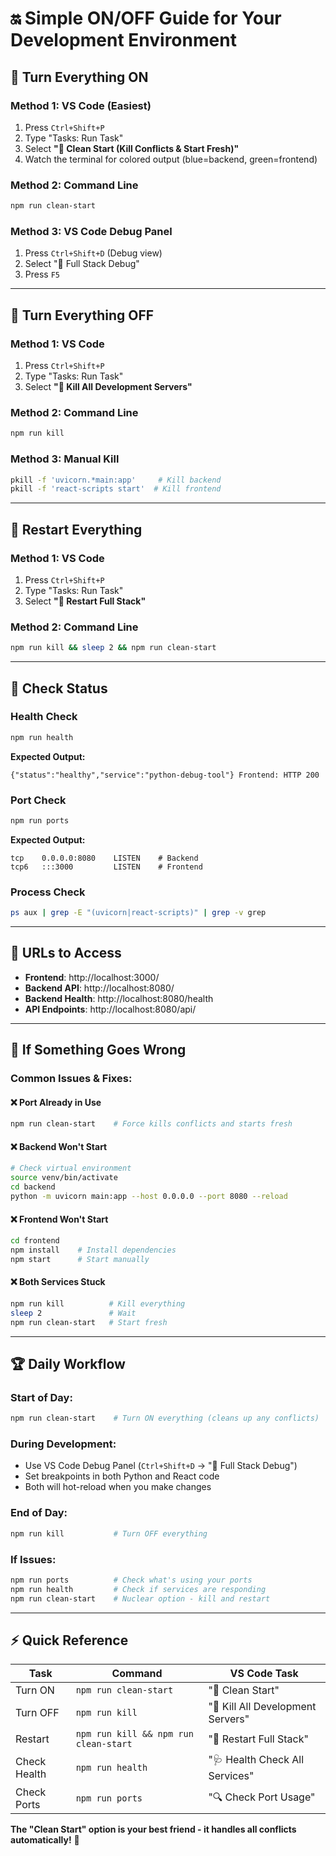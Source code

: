 # 🔛 Simple ON/OFF Guide for Your Development Environment

## 🚀 **Turn Everything ON**

### **Method 1: VS Code (Easiest)**
1. Press `Ctrl+Shift+P`
2. Type "Tasks: Run Task" 
3. Select **"🧹 Clean Start (Kill Conflicts & Start Fresh)"**
4. Watch the terminal for colored output (blue=backend, green=frontend)

### **Method 2: Command Line**
```bash
npm run clean-start
```

### **Method 3: VS Code Debug Panel**
1. Press `Ctrl+Shift+D` (Debug view)
2. Select "🚀 Full Stack Debug"
3. Press `F5`

---

## 🛑 **Turn Everything OFF**

### **Method 1: VS Code**
1. Press `Ctrl+Shift+P`
2. Type "Tasks: Run Task"
3. Select **"🛑 Kill All Development Servers"**

### **Method 2: Command Line**
```bash
npm run kill
```

### **Method 3: Manual Kill**
```bash
pkill -f 'uvicorn.*main:app'     # Kill backend
pkill -f 'react-scripts start'  # Kill frontend
```

---

## 🔄 **Restart Everything**

### **Method 1: VS Code**
1. Press `Ctrl+Shift+P`
2. Type "Tasks: Run Task"
3. Select **"🔄 Restart Full Stack"**

### **Method 2: Command Line**
```bash
npm run kill && sleep 2 && npm run clean-start
```

---

## 🧪 **Check Status**

### **Health Check**
```bash
npm run health
```
**Expected Output:**
```
{"status":"healthy","service":"python-debug-tool"} Frontend: HTTP 200
```

### **Port Check**
```bash
npm run ports
```
**Expected Output:**
```
tcp    0.0.0.0:8080    LISTEN    # Backend
tcp6   :::3000         LISTEN    # Frontend
```

### **Process Check**
```bash
ps aux | grep -E "(uvicorn|react-scripts)" | grep -v grep
```

---

## 🎯 **URLs to Access**

- **Frontend**: http://localhost:3000/
- **Backend API**: http://localhost:8080/
- **Backend Health**: http://localhost:8080/health
- **API Endpoints**: http://localhost:8080/api/

---

## 🚨 **If Something Goes Wrong**

### **Common Issues & Fixes:**

#### ❌ **Port Already in Use**
```bash
npm run clean-start    # Force kills conflicts and starts fresh
```

#### ❌ **Backend Won't Start**
```bash
# Check virtual environment
source venv/bin/activate
cd backend
python -m uvicorn main:app --host 0.0.0.0 --port 8080 --reload
```

#### ❌ **Frontend Won't Start** 
```bash
cd frontend
npm install    # Install dependencies
npm start      # Start manually
```

#### ❌ **Both Services Stuck**
```bash
npm run kill          # Kill everything
sleep 2               # Wait 
npm run clean-start   # Start fresh
```

---

## 🏆 **Daily Workflow**

### **Start of Day:**
```bash
npm run clean-start    # Turn ON everything (cleans up any conflicts)
```

### **During Development:**
- Use VS Code Debug Panel (`Ctrl+Shift+D` → "🚀 Full Stack Debug")
- Set breakpoints in both Python and React code
- Both will hot-reload when you make changes

### **End of Day:**
```bash
npm run kill           # Turn OFF everything
```

### **If Issues:**
```bash
npm run ports          # Check what's using your ports
npm run health         # Check if services are responding  
npm run clean-start    # Nuclear option - kill and restart
```

---

## ⚡ **Quick Reference**

| Task | Command | VS Code Task |
|------|---------|--------------|
| Turn ON | `npm run clean-start` | "🧹 Clean Start" |
| Turn OFF | `npm run kill` | "🛑 Kill All Development Servers" |
| Restart | `npm run kill && npm run clean-start` | "🔄 Restart Full Stack" |
| Check Health | `npm run health` | "🩺 Health Check All Services" |
| Check Ports | `npm run ports` | "🔍 Check Port Usage" |

**The "Clean Start" option is your best friend - it handles all conflicts automatically!** 🚀 